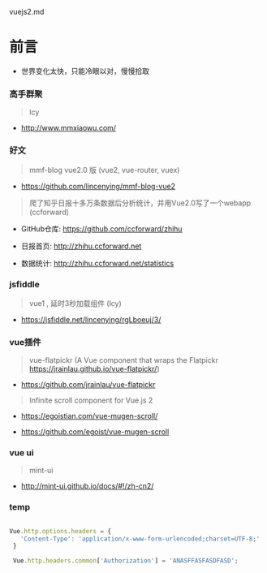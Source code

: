 vuejs2.md


# 前言 #

- 世界变化太快，只能冷眼以对，慢慢拾取 

### 高手群聚

> lcy

- http://www.mmxiaowu.com/

### 好文

> mmf-blog vue2.0 版 (vue2, vue-router, vuex)

- https://github.com/lincenying/mmf-blog-vue2


> 爬了知乎日报十多万条数据后分析统计，并用Vue2.0写了一个webapp (ccforward)

- GitHub仓库: https://github.com/ccforward/zhihu

- 日报首页: http://zhihu.ccforward.net

- 数据统计: http://zhihu.ccforward.net/statistics


### jsfiddle

> vue1 , 延时3秒加载组件 (lcy)

- https://jsfiddle.net/lincenying/rgLboeuj/3/


### vue插件

> vue-flatpickr (A Vue component that wraps the Flatpickr https://jrainlau.github.io/vue-flatpickr/)

- https://github.com/jrainlau/vue-flatpickr

> Infinite scroll component for Vue.js 2 

- https://egoistian.com/vue-mugen-scroll/

- https://github.com/egoist/vue-mugen-scroll

### vue ui

> mint-ui

- http://mint-ui.github.io/docs/#!/zh-cn2/  




### temp

```js

Vue.http.options.headers = {
   'Content-Type': 'application/x-www-form-urlencoded;charset=UTF-8;'
 }

 Vue.http.headers.common['Authorization'] = 'ANASFFASFASDFASD';

 ```
